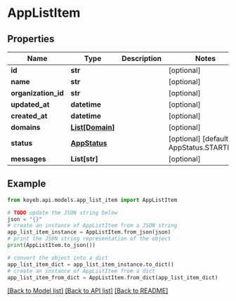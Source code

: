 # AppListItem


## Properties

Name | Type | Description | Notes
------------ | ------------- | ------------- | -------------
**id** | **str** |  | [optional] 
**name** | **str** |  | [optional] 
**organization_id** | **str** |  | [optional] 
**updated_at** | **datetime** |  | [optional] 
**created_at** | **datetime** |  | [optional] 
**domains** | [**List[Domain]**](Domain.md) |  | [optional] 
**status** | [**AppStatus**](AppStatus.md) |  | [optional] [default to AppStatus.STARTING]
**messages** | **List[str]** |  | [optional] 

## Example

```python
from koyeb.api.models.app_list_item import AppListItem

# TODO update the JSON string below
json = "{}"
# create an instance of AppListItem from a JSON string
app_list_item_instance = AppListItem.from_json(json)
# print the JSON string representation of the object
print(AppListItem.to_json())

# convert the object into a dict
app_list_item_dict = app_list_item_instance.to_dict()
# create an instance of AppListItem from a dict
app_list_item_from_dict = AppListItem.from_dict(app_list_item_dict)
```
[[Back to Model list]](../README.md#documentation-for-models) [[Back to API list]](../README.md#documentation-for-api-endpoints) [[Back to README]](../README.md)


